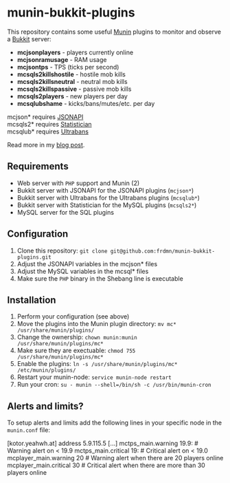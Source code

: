 # munin-bukkit-plugins

This repository contains some useful [Munin](http://munin-monitoring.org/) plugins to monitor and observe a [Bukkit](http://bukkit.org) server:

* **mcjsonplayers** - players currently online 
* **mcjsonramusage** - RAM usage
* **mcjsontps** - TPS (ticks per second)
* **mcsqls2killshostile** - hostile mob kills
* **mcsqls2killsneutral** - neutral mob kills
* **mcsqls2killspassive** - passive mob kills
* **mcsqls2players** - new players per day
* **mcsqlubshame** - kicks/bans/mutes/etc. per day

mcjson* requires [JSONAPI](https://github.com/alecgorge/jsonapi/)  
mcsqls2* requires [Statistician](http://dev.bukkit.org/server-mods/statisticianv2/)  
mcsqlub* requires [Ultrabans](http://dev.bukkit.org/server-mods/ultrabans/)  

Read more in my [blog post](http://blog.frd.mn/munin-bukkit-plugins/).

## Requirements

* Web server with `PHP` support and Munin (2)
* Bukkit server with JSONAPI for the JSONAPI plugins (`mcjson*`)
* Bukkit server with Ultrabans for the Ultrabans plugins (`mcsqlub*`)
* Bukkit server with Statistician for the MySQL plugins  (`mcsqls2*`)
* MySQL server for the SQL plugins

## Configuration

1. Clone this repository: `git clone git@github.com:frdmn/munin-bukkit-plugins.git`
1. Adjust the JSONAPI variables in the mcjson* files
1. Adjust the MySQL variables in the mcsql* files
1. Make sure the `PHP` binary in the Shebang line is executable

## Installation

1. Perform your configuration (see above)
1. Move the plugins into the Munin plugin directory: `mv mc* /usr/share/munin/plugins/`
1. Change the ownership: `chown munin:munin /usr/share/munin/plugins/mc*`
1. Make sure they are exectuable: `chmod 755 /usr/share/munin/plugins/mc*`
1. Enable the plugins: `ln -s /usr/share/munin/plugins/mc* /etc/munin/plugins/`
1. Restart your munin-node: `service munin-node restart`
1. Run your cron: `su - munin --shell=/bin/sh -c /usr/bin/munin-cron`

## Alerts and limits?

To setup alerts and limits add the following lines in your specific node in the `munin.conf` file:

   [kotor.yeahwh.at]
      address 5.9.115.5
      [...]
      mctps_main.warning 19.9:      # Warning alert on < 19.9
      mctps_main.critical 19:		# Critical alert on < 19.0
      mcplayer_main.warning 20		# Warning alert when there are 20 players online
      mcplayer_main.critical 30		# Critical alert when there are more than 30 players online